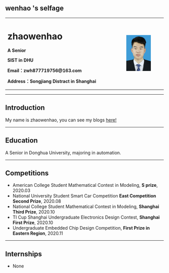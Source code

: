 ## wenhao 's selfage

<table border="0">
  <tr>
    <td width="75%">
      <h1>zhaowenhao</h1>
      <p><b>A Senior</b></p>
      <p><b>SIST in DHU</b></p>
      <p><b>Email：zwh877719756@163.com</b></p>
      <p><b>Address：Songjiang Distract in Shanghai</b></p>
    </td>
    <td width="25%">
      <img src="/wenhao.png" width="70%">      
    </td>
  </tr>
</table>

---
## Introduction

My name is zhaowenhao, you can see my blogs [here!](https://callmewenhao.github.io/blog/)

---
## Education

A Senior in Donghua University, majoring in automation.

---
## Competitions

- American College Student Mathematical Contest in Modeling, **S prize**, 2020.03
- National University Student Smart Car Competition **East Competition Second Prize**, 2020.08
- National College Student Mathematical Contest in Modeling, **Shanghai Third Prize**, 2020.10
- TI Cup Shanghai Undergraduate Electronics Design Contest, **Shanghai First Prize**, 2020.10
- Undergraduate Embedded Chip Design Competition, **First Prize in Eastern Region**, 2020.11

---
## Internships

- None

